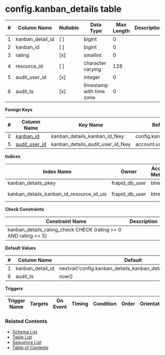 # config.kanban_details table



| # | Column Name | Nullable | Data Type | Max Length | Description |
| --- | --- | --- | --- | --- | --- |
| 1 | kanban_detail_id | [ ] | bigint | 0 |  |
| 2 | kanban_id | [ ] | bigint | 0 |  |
| 3 | rating | [x] | smallint | 0 |  |
| 4 | resource_id | [ ] | character varying | 128 |  |
| 5 | audit_user_id | [x] | integer | 0 |  |
| 6 | audit_ts | [x] | timestamp with time zone | 0 |  |



**Foreign Keys**

| # | Column Name | Key Name | References |
| --- | --- | --- | --- |
| 2 | [kanban_id](../config/kanbans.md) | kanban_details_kanban_id_fkey | config.kanbans.kanban_id |
| 5 | [audit_user_id](../account/users.md) | kanban_details_audit_user_id_fkey | account.users.user_id |



**Indices**

| Index Name | Owner | Access Method | Definition | Description |
| --- | --- | --- | --- | --- |
| kanban_details_pkey | frapid_db_user | btree | kanban_detail_id |  |
| kanban_details_kanban_id_resource_id_uix | frapid_db_user | btree | kanban_id, resource_id |  |



**Check Constraints**

| Constraint Name | Description |
| --- | --- |
| kanban_details_rating_check CHECK (rating >= 0 AND rating <= 5) |  |



**Default Values**

| # | Column Name | Default |
| --- | --- | --- |
| 1 | kanban_detail_id | nextval('config.kanban_details_kanban_detail_id_seq'::regclass) |
| 6 | audit_ts | now() |


**Triggers**

| Trigger Name | Targets | On Event | Timing | Condition | Order | Orientation | Description |
| --- | --- | --- | --- | --- | --- | --- | --- |


### Related Contents
* [Schema List](../../schemas.md)
* [Table List](../../tables.md)
* [Sequence List](../../sequences.md)
* [Table of Contents](../../README.md)
